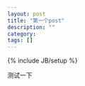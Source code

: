 ```yaml
---
layout: post
title: "第一个post"
description: ""
category: 
tags: []
---
```

{% include JB/setup %}

测试一下
